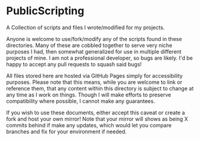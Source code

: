 # PublicScripting
A Collection of scripts and files I wrote/modified for my projects.


Anyone is welcome to use/fork/modify any of the scripts found in these directories. Many of these are cobbled together to serve very niche purposes I had, then somewhat generalized for use in multiple different projects of mine. I am not a professional developer, so bugs are likely. I'd be happy to accept any pull requests to squash said bugs!

All files stored here are hosted via GitHub Pages simply for accessibility purposes. Please note that this means, while you are welcome to link or reference them, that any content within this directory is subject to change at any time as I work on things. Though I will make efforts to preserve compatibility where possible, I cannot make any guarantees. 

If you wish to use these documents, either accept this caveat or create a fork and host your own mirror! Note that your mirror will shows as being X commits behind if make any updates, which would let you compare branches and fix for your environment if needed.
